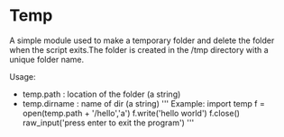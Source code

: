 # Temp
A simple module used to make a temporary 
folder and delete the folder when the
script exits.The folder is created in the
/tmp directory with a unique folder name.

Usage:
 - temp.path : location of the folder (a string)
 - temp.dirname : name of dir (a string)
'''
Example:
import temp
f = open(temp.path + '/hello','a')
f.write('hello world')
f.close()
raw_input('press enter to exit the program')
'''
